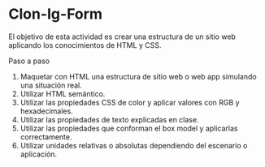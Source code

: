 # Clon-Ig-Form

El objetivo de esta actividad es crear una estructura de un sitio web aplicando los conocimientos de HTML y CSS.



Paso a paso

1. Maquetar con HTML una estructura de sitio web o web app simulando una situación real.
2. Utilizar HTML semántico.
3. Utilizar las propiedades CSS de color y aplicar valores con RGB y hexadecimales. 
4. Utilizar las propiedades de texto explicadas en clase.
5. Utilizar las propiedades que conforman el box model y aplicarlas correctamente. 
6. Utilizar unidades relativas o absolutas dependiendo del escenario o aplicación.
